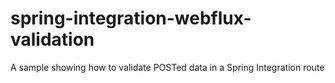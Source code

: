 # spring-integration-webflux-validation

A sample showing how to validate POSTed data in a Spring Integration route
